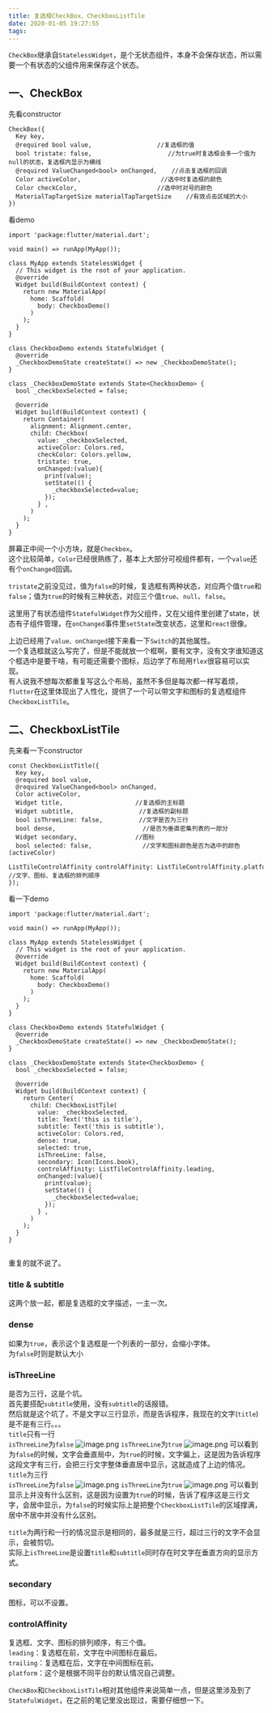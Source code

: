 ```yaml
---
title: 复选框CheckBox、CheckboxListTile
date: 2020-01-05 19:27:55
tags:
---
```

`CheckBox`继承自`StatelessWidget`，是个无状态组件，本身不会保存状态，所以需要一个有状态的父组件用来保存这个状态。
<!--more-->
## 一、CheckBox
先看constructor
```
CheckBox({
  Key key,
  @required bool value,                  //复选框的值
  bool tristate: false,                     //为true时复选框会多一个值为null的状态，复选框内显示为横线
  @required ValueChanged<bool> onChanged,    //点击复选框的回调
  Color activeColor,                      //选中时复选框的颜色
  Color checkColor,                      //选中时对号的颜色
  MaterialTapTargetSize materialTapTargetSize    //有效点击区域的大小
})
```
看demo
```
import 'package:flutter/material.dart';

void main() => runApp(MyApp());

class MyApp extends StatelessWidget {
  // This widget is the root of your application.
  @override
  Widget build(BuildContext context) {
    return new MaterialApp(
      home: Scaffold(
        body: CheckboxDemo()
      )
    );
  }
}

class CheckboxDemo extends StatefulWidget {
  @override
  _CheckboxDemoState createState() => new _CheckboxDemoState();
}

class _CheckboxDemoState extends State<CheckboxDemo> {
  bool _checkboxSelected = false;

  @override
  Widget build(BuildContext context) {
    return Container(
      alignment: Alignment.center,
      child: Checkbox(
        value: _checkboxSelected,
        activeColor: Colors.red,
        checkColor: Colors.yellow,
        tristate: true,
        onChanged:(value){
          print(value);
          setState(() {
            _checkboxSelected=value;
          });
        } ,
      )
    );
  }
}
```
屏幕正中间一个小方块，就是`Checkbox`。  
这个比较简单，`Color`已经很熟练了，基本上大部分可视组件都有，一个`value`还有个`onChanged`回调。

`tristate`之前没见过，值为`false`的时候，复选框有两种状态，对应两个值`true`和`false`；值为`true`的时候有三种状态，对应三个值`true`、`null`、`false`。

这里用了有状态组件`StatefulWidget`作为父组件，又在父组件里创建了state，状态有子组件管理，在`onChanged`事件里`setState`改变状态，这里和`react`很像。

上边已经用了`value、onChanged`接下来看一下`Switch`的其他属性。  
一个复选框就这么写完了，但是不能就放一个框啊，要有文字，没有文字谁知道这个框选中是要干啥，有可能还需要个图标，后边学了布局用`flex`很容易可以实现。  
有人说我不想每次都重复写这么个布局，虽然不多但是每次都一样写着烦，`flutter`在这里体现出了人性化，提供了一个可以带文字和图标的复选框组件`CheckboxListTile`。
## 二、CheckboxListTile
先来看一下constructor
```
const CheckboxListTitle({
  Key key,
  @required bool value,
  @required ValueChanged<bool> onChanged,
  Color activeColor,
  Widget title,                    //复选框的主标题
  Widget subtitle,                  //复选框的副标题
  bool isThreeLine: false,          //文字是否为三行
  bool dense,                        //是否为垂直密集列表的一部分
  Widget secondary,                //图标
  bool selected: false,              //文字和图标颜色是否为选中的颜色(activeColor)
  ListTileControlAffinity controlAffinity: ListTileControlAffinity.platform    //文字、图标、复选框的排列顺序
});
```
看一下demo
```
import 'package:flutter/material.dart';

void main() => runApp(MyApp());

class MyApp extends StatelessWidget {
  // This widget is the root of your application.
  @override
  Widget build(BuildContext context) {
    return new MaterialApp(
      home: Scaffold(
        body: CheckboxDemo()
      )
    );
  }
}

class CheckboxDemo extends StatefulWidget {
  @override
  _CheckboxDemoState createState() => new _CheckboxDemoState();
}

class _CheckboxDemoState extends State<CheckboxDemo> {
  bool _checkboxSelected = false;

  @override
  Widget build(BuildContext context) {
    return Center(
      child: CheckboxListTile(
        value: _checkboxSelected,
        title: Text('this is title'),
        subtitle: Text('this is subtitle'),
        activeColor: Colors.red,
        dense: true,
        selected: true,
        isThreeLine: false,
        secondary: Icon(Icons.book),
        controlAffinity: ListTileControlAffinity.leading,
        onChanged:(value){
          print(value);
          setState(() {
            _checkboxSelected=value;
          });
        } ,
      )
    );
  }
}


```
重复的就不说了。
### title & subtitle
这两个放一起，都是复选框的文字描述，一主一次。
### dense
如果为`true`，表示这个复选框是一个列表的一部分，会缩小字体。  
为`false`时则是默认大小
### isThreeLine
是否为三行，这是个坑。  
首先要搭配`subtitle`使用，没有`subtitle`的话报错。  
然后就是这个坑了，不是文字以三行显示，而是告诉程序，我现在的文字(`title`)是不是有三行。。。  
`title`只有一行  
`isThreeLine`为`false`
![image.png](1.png)
`isThreeLine`为`true`
![image.png](2.png)
可以看到为`false`的时候，文字会垂直局中，为`true`的时候，文字偏上，这是因为告诉程序这段文字有三行，会把三行文字整体垂直居中显示，这就造成了上边的情况。  
`title`为三行  
`isThreeLine`为`false`
![image.png](3.png)
`isThreeLine`为`true`
![image.png](4.png)
可以看到显示上并没有什么区别，这是因为设置为`true`的时候，告诉了程序这是三行文字，会居中显示，为`false`的时候实际上是把整个`CheckboxListTile`的区域撑满，居中不居中并没有什么区别。

`title`为两行和一行的情况显示是相同的，最多就是三行，超过三行的文字不会显示，会被剪切。  
实际上`isThreeLine`是设置`title`和`subtitle`同时存在时文字在垂直方向的显示方式。
### secondary
图标，可以不设置。
### controlAffinity
复选框、文字、图标的排列顺序，有三个值。  
`leading`：复选框在前，文字在中间图标在最后。  
`trailing`：复选框在后，文字在中间图标在前。  
`platform`：这个是根据不同平台的默认情况自己调整。

`CheckBox`和`CheckboxListTile`相对其他组件来说简单一点，但是这里涉及到了`StatefulWidget`，在之前的笔记里没出现过，需要仔细想一下。
